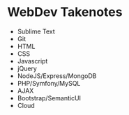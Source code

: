 # WebDev Takenotes
* Sublime Text
* Git
* HTML
* CSS
* Javascript
* jQuery
* NodeJS/Express/MongoDB 
* PHP/Symfony/MySQL
* AJAX
* Bootstrap/SemanticUI
* Cloud
